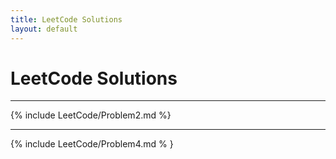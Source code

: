 ```yaml
---
title: LeetCode Solutions
layout: default
---
```


# LeetCode Solutions
--- 

{% include LeetCode/Problem2.md %} 

---

{% include LeetCode/Problem4.md % }
